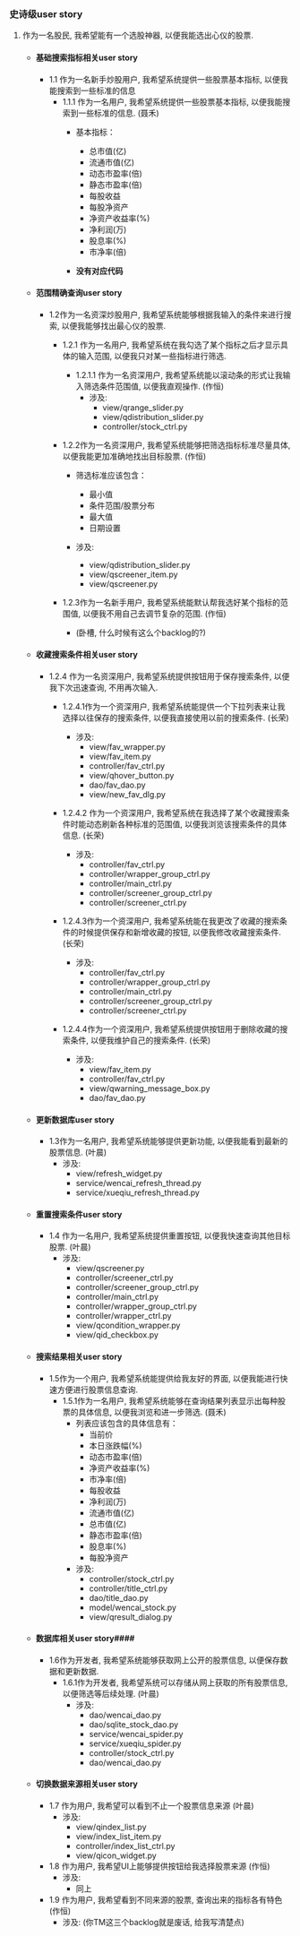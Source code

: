 ### 史诗级user story ###
1. 作为一名股民, 我希望能有一个选股神器, 以便我能选出心仪的股票.

    - #### 基础搜索指标相关user story ####
        + 1.1 作为一名新手炒股用户, 我希望系统提供一些股票基本指标, 以便我能搜索到一些标准的信息
            - 1.1.1 作为一名用户, 我希望系统提供一些股票基本指标, 以便我能搜索到一些标准的信息. (聂禾) 
                + 基本指标：
                    - 总市值(亿)    
                    - 流通市值(亿)   
                    - 动态市盈率(倍)  
                    - 静态市盈率(倍)
                    - 每股收益  
                    - 每股净资产 
                    - 净资产收益率(%) 
                    - 净利润(万)
                    - 股息率(%)    
                    - 市净率(倍)
        
                + **没有对应代码**

    - #### 范围精确查询user story  ####
        + 1.2作为一名资深炒股用户, 我希望系统能够根据我输入的条件来进行搜索, 以便我能够找出最心仪的股票.
            - 1.2.1 作为一名用户, 我希望系统在我勾选了某个指标之后才显示具体的输入范围, 以便我只对某一些指标进行筛选.
                + 1.2.1.1 作为一名资深用户, 我希望系统能以滚动条的形式让我输入筛选条件范围值, 以便我直观操作. (作恒) 
                    + 涉及:
                        - view/qrange_slider.py
                        - view/qdistribution_slider.py
                        - controller/stock_ctrl.py

            - 1.2.2作为一名资深用户, 我希望系统能够把筛选指标标准尽量具体, 以便我能更加准确地找出目标股票. (作恒)
                + 筛选标准应该包含：
                    - 最小值   
                    - 条件范围/股票分布 
                    - 最大值   
                    - 日期设置

                + 涉及:
                    - view/qdistribution_slider.py
                    - view/qscreener_item.py
                    - view/qscreener.py


            - 1.2.3作为一名新手用户, 我希望系统能默认帮我选好某个指标的范围值, 以便我不用自己去调节复杂的范围. (作恒)
                + (卧槽, 什么时候有这么个backlog的?)

    - #### 收藏搜索条件相关user story ####
        - 1.2.4 作为一名资深用户, 我希望系统提供按钮用于保存搜索条件, 以便我下次迅速查询, 不用再次输入.
            + 1.2.4.1作为一个资深用户, 我希望系统能提供一个下拉列表来让我选择以往保存的搜索条件, 以便我直接使用以前的搜索条件.  (长荣)
                - 涉及:
                    - view/fav_wrapper.py
                    - view/fav_item.py
                    - controller/fav_ctrl.py
                    - view/qhover_button.py
                    - dao/fav_dao.py
                    - view/new_fav_dlg.py

            + 1.2.4.2 作为一个资深用户, 我希望系统在我选择了某个收藏搜索条件时能动态刷新各种标准的范围值, 以便我浏览该搜索条件的具体信息.  (长荣)
                - 涉及:
                    - controller/fav_ctrl.py
                    - controller/wrapper_group_ctrl.py
                    - controller/main_ctrl.py
                    - controller/screener_group_ctrl.py
                    - controller/screener_ctrl.py

            + 1.2.4.3作为一个资深用户, 我希望系统能在我更改了收藏的搜索条件的时候提供保存和新增收藏的按钮, 以便我修改收藏搜索条件.  (长荣)
                - 涉及:
                    - controller/fav_ctrl.py
                    - controller/wrapper_group_ctrl.py
                    - controller/main_ctrl.py
                    - controller/screener_group_ctrl.py
                    - controller/screener_ctrl.py
            + 1.2.4.4作为一个资深用户, 我希望系统提供按钮用于删除收藏的搜索条件, 以便我维护自己的搜索条件.  (长荣)
                - 涉及:
                    - view/fav_item.py
                    - controller/fav_ctrl.py
                    - view/qwarning_message_box.py
                    - dao/fav_dao.py

    - #### 更新数据库user story ####
        + 1.3作为一名用户, 我希望系统能够提供更新功能, 以便我能看到最新的股票信息. (叶晨) 
            - 涉及:
                - view/refresh_widget.py
                - service/wencai_refresh_thread.py
                - service/xueqiu_refresh_thread.py
            

    - #### 重置搜索条件user story ####
        + 1.4 作为一名用户, 我希望系统提供重置按钮, 以便我快速查询其他目标股票. (叶晨) 
            - 涉及:
                - view/qscreener.py
                - controller/screener_ctrl.py
                - controller/screener_group_ctrl.py
                - controller/main_ctrl.py
                - controller/wrapper_group_ctrl.py
                - controller/wrapper_ctrl.py
                - view/qcondition_wrapper.py
                - view/qid_checkbox.py

    - #### 搜索结果相关user story ####
        + 1.5作为一个用户, 我希望系统能提供给我友好的界面, 以便我能进行快速方便进行股票信息查询.
            - 1.5.1作为一名用户, 我希望系统能够在查询结果列表显示出每种股票的具体信息, 以便我浏览和进一步筛选. (聂禾) 
                + 列表应该包含的具体信息有：
                    - 当前价   
                    - 本日涨跌幅(%)
                    - 动态市盈率(倍)  
                    - 净资产收益率(%) 
                    - 市净率(倍)    
                    - 每股收益
                    - 净利润(万)    
                    - 流通市值(亿)   
                    - 总市值(亿)    
                    - 静态市盈率(倍)  
                    - 股息率(%)    
                    - 每股净资产
                + 涉及:   
                    - controller/stock_ctrl.py
                    - controller/title_ctrl.py
                    - dao/title_dao.py
                    - model/wencai_stock.py
                    - view/qresult_dialog.py

    - #### 数据库相关user story####
        + 1.6作为开发者, 我希望系统能够获取网上公开的股票信息, 以便保存数据和更新数据.   
            - 1.6.1作为开发者, 我希望系统可以存储从网上获取的所有股票信息, 以便筛选等后续处理. (叶晨) 
                + 涉及:
                    - dao/wencai_dao.py
                    - dao/sqlite_stock_dao.py
                    - service/wencai_spider.py
                    - service/xueqiu_spider.py
                    - controller/stock_ctrl.py
                    - dao/wencai_dao.py

    - #### 切换数据来源相关user story
        + 1.7 作为用户, 我希望可以看到不止一个股票信息来源 (叶晨)
            - 涉及:
                - view/qindex_list.py
                - view/index_list_item.py
                - controller/index_list_ctrl.py
                - view/qicon_widget.py
        + 1.8 作为用户, 我希望UI上能够提供按钮给我选择股票来源  (作恒) 
            - 涉及: 
                - 同上
        + 1.9 作为用户, 我希望看到不同来源的股票, 查询出来的指标各有特色  (作恒) 
            - 涉及:
                (你TM这三个backlog就是废话, 给我写清楚点)